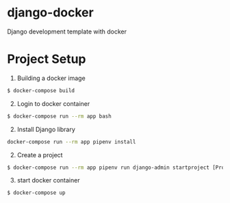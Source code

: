 # django-docker
Django development template with docker

# Project Setup 

1. Building a docker image 
```bash
$ docker-compose build
```

2. Login to docker container
```bash
$ docker-compose run --rm app bash
```

2. Install Django library
```bash
docker-compose run --rm app pipenv install
```

2. Create a project
```bash
$ docker-compose run --rm app pipenv run django-admin startproject [Project Nmae] .
```

3. start docker container
```bash
$ docker-compose up 
```


